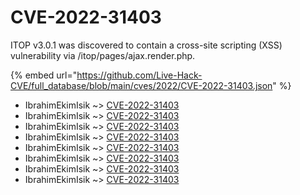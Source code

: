 # CVE-2022-31403

ITOP v3.0.1 was discovered to contain a cross-site scripting (XSS) vulnerability via /itop/pages/ajax.render.php.

{% embed url="https://github.com/Live-Hack-CVE/full_database/blob/main/cves/2022/CVE-2022-31403.json" %}


* IbrahimEkimIsik ~> [CVE-2022-31403](https://www.alice-snow.ru/2022/database/cve-2022-31403/cve-2022-31403-ibrahimekimisik)
* IbrahimEkimIsik ~> [CVE-2022-31403](https://www.alice-snow.ru/2022/database/cve-2022-31403/cve-2022-31403-ibrahimekimisik)
* IbrahimEkimIsik ~> [CVE-2022-31403](https://www.alice-snow.ru/2022/database/cve-2022-31403/cve-2022-31403-ibrahimekimisik)
* IbrahimEkimIsik ~> [CVE-2022-31403](https://www.alice-snow.ru/2022/database/cve-2022-31403/cve-2022-31403-ibrahimekimisik)
* IbrahimEkimIsik ~> [CVE-2022-31403](https://www.alice-snow.ru/2022/database/cve-2022-31403/cve-2022-31403-ibrahimekimisik)
* IbrahimEkimIsik ~> [CVE-2022-31403](https://www.alice-snow.ru/2022/database/cve-2022-31403/cve-2022-31403-ibrahimekimisik)
* IbrahimEkimIsik ~> [CVE-2022-31403](https://www.alice-snow.ru/2022/database/cve-2022-31403/cve-2022-31403-ibrahimekimisik)
* IbrahimEkimIsik ~> [CVE-2022-31403](https://www.alice-snow.ru/2022/database/cve-2022-31403/cve-2022-31403-ibrahimekimisik)